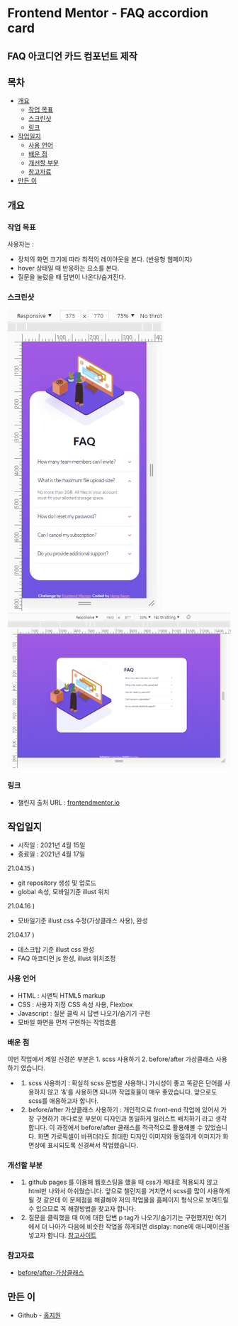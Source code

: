 # Frontend Mentor - FAQ accordion card

## FAQ 아코디언 카드 컴포넌트 제작

## 목차

- [개요](#개요)
  - [작업 목표](#작업-목표)
  - [스크린샷](#스크린샷)
  - [링크](#링크)
- [작업일지](#작업일지)
  - [사용 언어](#사용-언어)
  - [배운 점](#배운-점)
  - [개선할 부분](#개선할-부분)
  - [참고자료](#참고자료)
- [만든 이](#만든-이)


## 개요

### 작업 목표

사용자는 :

- 장치의 화면 크기에 따라 최적의 레이아웃을 본다. (반응형 웹페이지)
- hover 상태일 때 반응하는 요소를 본다.
- 질문을 눌렀을 때 답변이 나온다/숨겨진다.


### 스크린샷

![mobile](/screenshots/mobileMode.png)
![desktop](/screenshots/desktop.png)

### 링크

- 챌린지 출처 URL : [frontendmentor.io](https://www.frontendmentor.io/challenges/faq-accordion-card-XlyjD0Oam)
<!-- - 작업물 사이트 URL: [Add live site URL here](https://your-live-site-url.com) -->

## 작업일지

- 시작일 : 2021년 4월 15일
- 종료일 : 2021년 4월 17일

21.04.15 )

- git repository 생성 및 업로드
- global 속성, 모바일기준 illust 위치

21.04.16 )

- 모바일기준 illust css 수정(가상클래스 사용), 완성

21.04.17 )

- 데스크탑 기준 illust css 완성
- FAQ 아코디언 js 완성, illust 위치조정


### 사용 언어

- HTML : 시맨틱 HTML5 markup
- CSS : 사용자 지정 CSS 속성 사용, Flexbox
- Javascript : 질문 클릭 시 답변 나오기/숨기기 구현
- 모바일 화면을 먼저 구현하는 작업흐름

### 배운 점

이번 작업에서 제일 신경쓴 부분은 1. scss 사용하기 2. before/after 가상클래스 사용하기 였습니다.
- 1. scss 사용하기 : 확실히 scss 문법을 사용하니 가시성이 좋고 똑같은 단어를 사용하지 않고 '&'를 사용하면 되니까 작업효율이 매우 좋았습니다.  앞으로도 scss를 애용하고자 합니다.
- 2. before/after 가상클래스 사용하기 : 개인적으로 front-end 작업에 있어서 가장 구현하기 까다로운 부분이 디자인과 동일하게 일러스트 배치하기 라고 생각합니다. 이 과정에서 before/after 클래스를 적극적으로 활용해볼 수 있었습니다. 화면 가로픽셀이 바뀌더라도 최대한 디자인 이미지와 동일하게 이미지가 화면상에 표시되도록 신경써서 작업했습니다.


### 개선할 부분
- 1. github pages 를 이용해 웹호스팅을 했을 때 css가 제대로 적용되지 않고 html만 나와서 아쉬웠습니다. 앞으로 챌린지를 거치면서 scss를 많이 사용하게될 것 같은데 이 문제점을 해결해야 저의 작업물을 홈페이지 형식으로 보여드릴 수 있으므로 꼭 해결방법을 찾고자 합니다.

- 2. 질문을 클릭했을 때 이에 대한 답변 p tag가 나오기/숨기기는 구현했지만 여기에서 더 나아가 다음에 비슷한 작업을 하게되면 display: none에 애니메이션을 넣고자 합니다. [참고사이트](https://blog.hyungsub.com/entry/display-none%EC%97%90-%EC%95%A0%EB%8B%88%EB%A9%94%EC%9D%B4%EC%85%98-%EC%B6%94%EA%B0%80%ED%95%98%EA%B8%B0)

### 참고자료
- [before/after-가상클래스](http://uxuiz.cafe24.com/wp/archives/4726)


## 만든 이
- Github - [홍지원](https://github.com/g1hong)




